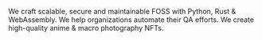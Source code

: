 We craft scalable, secure and maintainable FOSS with Python, Rust & WebAssembly. We help organizations automate their QA efforts. We create high-quality anime & macro photography NFTs.
